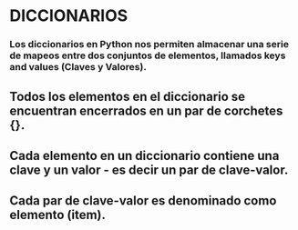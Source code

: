 # DICCIONARIOS

### Los diccionarios en Python nos permiten almacenar una serie de mapeos entre dos conjuntos de elementos, llamados keys and values (Claves y Valores).
## Todos los elementos en el diccionario se encuentran encerrados en un par de corchetes {}.
## Cada elemento en un diccionario contiene una clave y un valor - es decir un par de clave-valor.
## Cada par de clave-valor es denominado como elemento (item).
